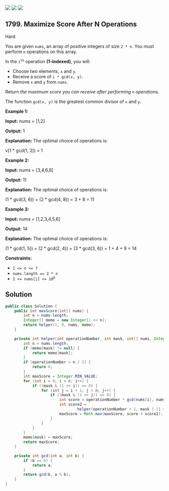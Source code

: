 [![](https://img.shields.io/github/stars/javadev/LeetCode-in-Java?label=Stars&style=flat-square)](https://github.com/javadev/LeetCode-in-Java)
[![](https://img.shields.io/github/forks/javadev/LeetCode-in-Java?label=Fork%20me%20on%20GitHub%20&style=flat-square)](https://github.com/javadev/LeetCode-in-Java/fork)
[![](https://img.shields.io/badge/-LeetCode%20in%20Kotlin-blue?style=flat-square)](https://github.com/javadev/LeetCode-in-Kotlin)

## 1799\. Maximize Score After N Operations

Hard

You are given `nums`, an array of positive integers of size `2 * n`. You must perform `n` operations on this array.

In the <code>i<sup>th</sup></code> operation **(1-indexed)**, you will:

*   Choose two elements, `x` and `y`.
*   Receive a score of `i * gcd(x, y)`.
*   Remove `x` and `y` from `nums`.

Return _the maximum score you can receive after performing_ `n` _operations._

The function `gcd(x, y)` is the greatest common divisor of `x` and `y`.

**Example 1:**

**Input:** nums = [1,2]

**Output:** 1

**Explanation:** The optimal choice of operations is:

v(1 \* gcd(1, 2)) = 1

**Example 2:**

**Input:** nums = [3,4,6,8]

**Output:** 11

**Explanation:** The optimal choice of operations is:

(1 \* gcd(3, 6)) + (2 \* gcd(4, 8)) = 3 + 8 = 11

**Example 3:**

**Input:** nums = [1,2,3,4,5,6]

**Output:** 14

**Explanation:** The optimal choice of operations is:

(1 \* gcd(1, 5)) + (2 \* gcd(2, 4)) + (3 \* gcd(3, 6)) = 1 + 4 + 9 = 14

**Constraints:**

*   `1 <= n <= 7`
*   `nums.length == 2 * n`
*   <code>1 <= nums[i] <= 10<sup>6</sup></code>

## Solution

```java
public class Solution {
    public int maxScore(int[] nums) {
        int n = nums.length;
        Integer[] memo = new Integer[1 << n];
        return helper(1, 0, nums, memo);
    }

    private int helper(int operationNumber, int mask, int[] nums, Integer[] memo) {
        int n = nums.length;
        if (memo[mask] != null) {
            return memo[mask];
        }
        if (operationNumber > n / 2) {
            return 0;
        }
        int maxScore = Integer.MIN_VALUE;
        for (int i = 0; i < n; i++) {
            if ((mask & (1 << i)) == 0) {
                for (int j = i + 1; j < n; j++) {
                    if ((mask & (1 << j)) == 0) {
                        int score = operationNumber * gcd(nums[i], nums[j]);
                        int score2 =
                                helper(operationNumber + 1, mask | (1 << i) | (1 << j), nums, memo);
                        maxScore = Math.max(maxScore, score + score2);
                    }
                }
            }
        }
        memo[mask] = maxScore;
        return maxScore;
    }

    private int gcd(int a, int b) {
        if (b == 0) {
            return a;
        }
        return gcd(b, a % b);
    }
}
```